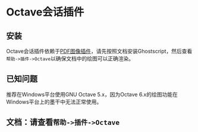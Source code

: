 # Octave会话插件
## 安装
Octave会话插件依赖于[PDF图像插件](plugin_image_pdf.md)，请先按照文档安装Ghostscript，然后查看`帮助->插件->Octave`以确保文档中的绘图可以正确渲染。

## 已知问题
推荐在Windows平台使用GNU Octave 5.x，因为Octave 6.x的绘图功能在Windows平台上的墨干中无法正常使用。

## 文档：请查看`帮助->插件->Octave`
